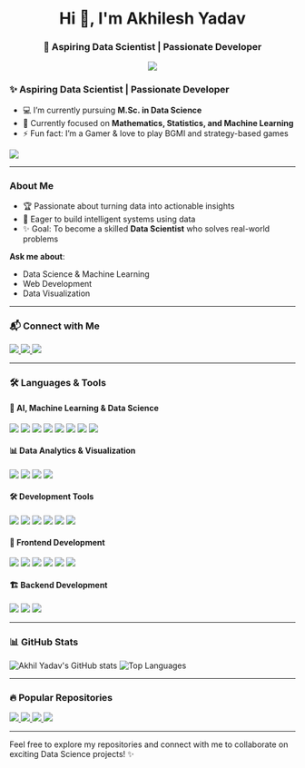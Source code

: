 <h1 align="center">Hi 👋, I'm Akhilesh Yadav</h1>
<h3 align="center">🚀 Aspiring Data Scientist | Passionate Developer</h3>

<p align="center">
  <img src="https://readme-typing-svg.herokuapp.com?size=24&color=FF5733&center=true&vCenter=true&lines=Data+Science+Enthusiast;Machine+Learning+Explorer;Always+Learning+New+Things">
</p>

### ✨ Aspiring Data Scientist | Passionate Developer

- 💻 I’m currently pursuing **M.Sc. in Data Science**
- 📖 Currently focused on **Mathematics, Statistics, and Machine Learning**
- ⚡ Fun fact: I’m a Gamer & love to play BGMI and strategy-based games

[![](https://visitcount.itsvg.in/api?id=YaadavAkhilesh&icon=0&color=0)](https://visitcount.itsvg.in)

---

### About Me
- 🏆 Passionate about turning data into actionable insights
- 🚀 Eager to build intelligent systems using data
- ✨ Goal: To become a skilled **Data Scientist** who solves real-world problems

**Ask me about**:
- Data Science & Machine Learning
- Web Development
- Data Visualization

---

### 📬 Connect with Me
<p>
  <a href="mailto:yadavakhil766@gmail.com" target="_blank">
    <img src="https://img.shields.io/badge/Gmail-D14836?style=for-the-badge&logo=gmail&logoColor=white" />
  </a>
  <a href="https://www.linkedin.com/in/akhilesh-yadav-5a0955310?utm_source=share&utm_campaign=share_via&utm_content=profile&utm_medium=android_app" target="_blank">
    <img src="https://img.shields.io/badge/LinkedIn-0077B5?style=for-the-badge&logo=linkedin&logoColor=white" />
  </a>
  <a href="https://www.instagram.com/akhil_yadav972?igsh=MW14NGMxOTY3ZTh0ZA==" target="_blank">
    <img src="https://img.shields.io/badge/Instagram-E4405F?style=for-the-badge&logo=instagram&logoColor=white" />
  </a>
</p>

---

### 🛠️ Languages & Tools

#### 🚀 AI, Machine Learning & Data Science
<p align="left">
  <img src="https://img.shields.io/badge/Python-3776AB?style=for-the-badge&logo=python&logoColor=white" />
  <img src="https://img.shields.io/badge/NumPy-013243?style=for-the-badge&logo=numpy&logoColor=white" />
  <img src="https://img.shields.io/badge/Pandas-150458?style=for-the-badge&logo=pandas&logoColor=white" />
  <img src="https://img.shields.io/badge/Matplotlib-FF8C00?style=for-the-badge&logo=python&logoColor=white" />
  <img src="https://img.shields.io/badge/Seaborn-FF9A8B?style=for-the-badge&logo=seaborn&logoColor=white" />
  <img src="https://img.shields.io/badge/Plotly-3F4D97?style=for-the-badge&logo=plotly&logoColor=white" />
  <img src="https://img.shields.io/badge/Scikit--Learn-F7931E?style=for-the-badge&logo=scikit-learn&logoColor=white" />
  <img src="https://img.shields.io/badge/TensorFlow-FF6F00?style=for-the-badge&logo=tensorflow&logoColor=white" />
</p>

#### 📊 Data Analytics & Visualization
<p align="left">
  <img src="https://img.shields.io/badge/Power%20BI-F2C811?style=for-the-badge&logo=powerbi&logoColor=white" />
  <img src="https://img.shields.io/badge/Tableau-E97627?style=for-the-badge&logo=tableau&logoColor=white" />
  <img src="https://img.shields.io/badge/Jupyter-F37626?style=for-the-badge&logo=jupyter&logoColor=white" />
  <img src="https://img.shields.io/badge/Microsoft%20Excel-217346?style=for-the-badge&logo=microsoft-excel&logoColor=white" />
</p>

#### 🛠️ Development Tools
<p align="left">
  <img src="https://img.shields.io/badge/Git-F05032?style=for-the-badge&logo=git&logoColor=white" />
  <img src="https://img.shields.io/badge/GitHub-181717?style=for-the-badge&logo=github&logoColor=white" />
  <img src="https://img.shields.io/badge/VSCode-007ACC?style=for-the-badge&logo=visual%20studio%20code&logoColor=white" />
  <img src="https://img.shields.io/badge/Figma-F24E1E?style=for-the-badge&logo=figma&logoColor=white" />
  <img src="https://img.shields.io/badge/SQL-4479A1?style=for-the-badge&logo=sql&logoColor=white" />
  <img src="https://img.shields.io/badge/MySQL-4479A1?style=for-the-badge&logo=mysql&logoColor=white" />
</p>

#### 🎨 Frontend Development
<p align="left">
  <img src="https://img.shields.io/badge/HTML5-E34F26?style=for-the-badge&logo=html5&logoColor=white" />
  <img src="https://img.shields.io/badge/CSS3-1572B6?style=for-the-badge&logo=css3&logoColor=white" />
  <img src="https://img.shields.io/badge/Bootstrap-563D7C?style=for-the-badge&logo=bootstrap&logoColor=white" />
  <img src="https://img.shields.io/badge/TailwindCSS-06B6D4?style=for-the-badge&logo=tailwindcss&logoColor=white" />
  <img src="https://img.shields.io/badge/JavaScript-F7DF1E?style=for-the-badge&logo=javascript&logoColor=black" />
  <img src="https://img.shields.io/badge/React-61DAFB?style=for-the-badge&logo=react&logoColor=black" />
</p>

#### 🏗️ Backend Development
<p align="left">
  <img src="https://img.shields.io/badge/Node.js-43853D?style=for-the-badge&logo=node.js&logoColor=white" />
  <img src="https://img.shields.io/badge/Express.js-000000?style=for-the-badge&logo=express&logoColor=white" />
  <img src="https://img.shields.io/badge/MongoDB-47A248?style=for-the-badge&logo=mongodb&logoColor=white" />
</p>

---

### 📊 GitHub Stats
<p>
  <img src="https://github-readme-stats.vercel.app/api?username=YaadavAkhilesh&show_icons=true&theme=radical" alt="Akhil Yadav's GitHub stats" />
  <img src="https://github-readme-stats.vercel.app/api/top-langs/?username=YaadavAkhilesh&layout=compact&theme=radical" alt="Top Languages" />
</p>

---

### 🔥 Popular Repositories
<p>
  <a href="https://github.com/YaadavAkhilesh/Weather-Forecaster">
    <img src="https://github-readme-stats.vercel.app/api/pin/?username=YaadavAkhilesh&repo=Weather-Forecaster&theme=radical" />
  </a>
  <a href="https://github.com/YaadavAkhilesh/Currency-Converter">
    <img src="https://github-readme-stats.vercel.app/api/pin/?username=YaadavAkhilesh&repo=Currency-Converter&theme=radical" />
  </a>
  <a href="https://github.com/YaadavAkhilesh/Tic-Tac-Toe">
    <img src="https://github-readme-stats.vercel.app/api/pin/?username=YaadavAkhilesh&repo=Tic-Tac-Toe&theme=radical" />
  </a>
  <a href="https://github.com/YaadavAkhilesh/Netflix-Clone">
    <img src="https://github-readme-stats.vercel.app/api/pin/?username=YaadavAkhilesh&repo=Netflix-Clone&theme=radical" />
  </a>
</p>

---

Feel free to explore my repositories and connect with me to collaborate on exciting Data Science projects! ✨
